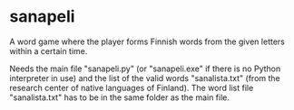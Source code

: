 # sanapeli

A word game where the player forms Finnish words from the given letters within a certain time.

Needs the main file "sanapeli.py" (or "sanapeli.exe" if there is no Python interpreter in use) and the list of the valid words "sanalista.txt" (from the research center of native languages of Finland). The word list file "sanalista.txt" has to be in the same folder as the main file.
